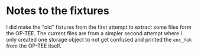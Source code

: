 # Notes to the fixtures

I did make the "old" fixtures from the first attempt to extract some files form
the OP-TEE. The current files are from a simpler second attempt where I only
created one storage object to not get confused and printed the `enc_fek` from the
OP-TEE itself.
